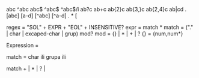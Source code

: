 
abc
^abc
abc$
^abc$
^abc$/i
ab?c
ab+c
ab{2}c
ab{3,}c
ab{2,4}c
ab|cd
.
[abc]
[a-d]
[^abc]
[^a-d]
\. \* \[



regex = "SOL" + EXPR + "EOL" + INSENSITIVE?
expr = match *
match  = ("." | char | excaped-char | grup) mod?
mod = {} | * | + | ? 
{} = {num,num*}

Expression = 

match = char ili grupa ili 

match  +  |  * | ? | 
